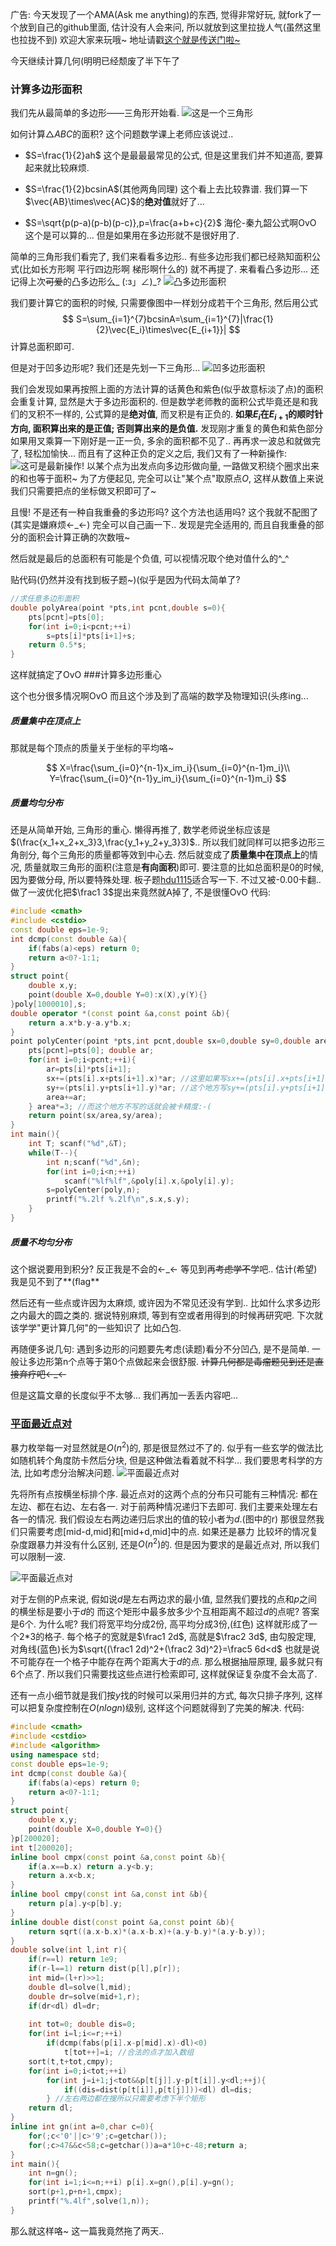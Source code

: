 广告:
今天发现了一个AMA(Ask me anything)的东西, 觉得非常好玩, 就fork了一个放到自己的github里面, 
估计没有人会来问, 所以就放到这里拉拢人气(虽然这里也拉拢不到) 欢迎大家来玩哦~
地址请戳[这个就是传送门啦~](https://github.com/Enzymii/ama)


今天继续计算几何(明明已经颓废了半下午了

### 计算多边形面积

我们先从最简单的多边形——三角形开始看.
![这是一个三角形](http://img.blog.csdn.net/20180104163140131?watermark/2/text/aHR0cDovL2Jsb2cuY3Nkbi5uZXQvRW56eW1paQ==/font/5a6L5L2T/fontsize/400/fill/I0JBQkFCMA==/dissolve/70/gravity/SouthEast)

如何计算$\triangle ABC$的面积? 这个问题数学课上老师应该说过..

- $S=\frac{1}{2}ah$
  这个是最最最常见的公式, 但是这里我们并不知道高, 要算起来就比较麻烦.

- $S=\frac{1}{2}bcsinA$(其他两角同理)
  这个看上去比较靠谱. 我们算一下$\vec{AB}\times\vec{AC}$的**绝对值**就好了...

- $S=\sqrt{p(p-a)(p-b)(p-c)},p=\frac{a+b+c}{2}$
  海伦-秦九韶公式啊OvO 这个是可以算的... 但是如果用在多边形就不是很好用了.


简单的三角形我们看完了, 我们来看看多边形..
有些多边形我们都已经熟知面积公式(比如长方形啊 平行四边形啊 梯形啊什么的)
就不再提了.
来看看凸多边形...
还记得上次~~可爱~~的凸多边形么_ (:з」∠)_?
![凸多边形面积](http://img.blog.csdn.net/20180103211138177?watermark/2/text/aHR0cDovL2Jsb2cuY3Nkbi5uZXQvRW56eW1paQ==/font/5a6L5L2T/fontsize/400/fill/I0JBQkFCMA==/dissolve/70/gravity/SouthEast)

我们要计算它的面积的时候, 只需要像图中一样划分成若干个三角形, 然后用公式
$$
S=\sum_{i=1}^{7}bcsinA=\sum_{i=1}^{7}|\frac{1}{2}\vec{E_i}\times\vec{E_{i+1}}|
$$
计算总面积即可.

但是对于凹多边形呢? 我们还是先划一下三角形...
![凹多边形面积](http://img.blog.csdn.net/20180104164532376?watermark/2/text/aHR0cDovL2Jsb2cuY3Nkbi5uZXQvRW56eW1paQ==/font/5a6L5L2T/fontsize/400/fill/I0JBQkFCMA==/dissolve/70/gravity/SouthEast)

我们会发现如果再按照上面的方法计算的话黄色和紫色(似乎故意标淡了点)的面积会重复计算, 显然是大于多边形面积的. 但是数学老师教的面积公式毕竟还是和我们的叉积不一样的, 公式算的是**绝对值**, 而叉积是有正负的.
**如果$E_i$在$E_{i+1}$的顺时针方向, 面积算出来的是正值; 否则算出来的是负值.**
发现刚才重复的黄色和紫色部分如果用叉乘算一下刚好是一正一负, 多余的面积都不见了..
再再求一波总和就做完了, 轻松加愉快...
而且有了这种正负的定义之后, 我们又有了一种新操作:
![这可是最新操作!](http://img.blog.csdn.net/20180104171150793?watermark/2/text/aHR0cDovL2Jsb2cuY3Nkbi5uZXQvRW56eW1paQ==/font/5a6L5L2T/fontsize/400/fill/I0JBQkFCMA==/dissolve/70/gravity/SouthEast)
以某个点为出发点向多边形做向量, 一路做叉积绕个圈求出来的和也等于面积~
为了方便起见, 完全可以让"某个点"取原点$O$, 这样从数值上来说我们只需要把点的坐标做叉积即可了~

且慢! 不是还有一种自我重叠的多边形吗? 这个方法也适用吗?
这个我就不配图了(其实是嫌麻烦←_←)  完全可以自己画一下..
发现是完全适用的, 而且自我重叠的部分的面积会计算正确的次数哦~

然后就是最后的总面积有可能是个负值, 可以视情况取个绝对值什么的^_^


贴代码(仍然并没有找到板子题~)(似乎是因为代码太简单了?

```c++
//求任意多边形面积
double polyArea(point *pts,int pcnt,double s=0){
	pts[pcnt]=pts[0];
	for(int i=0;i<pcnt;++i)
		s=pts[i]*pts[i+1]+s;
	return 0.5*s;
}
```

这样就搞定了OvO
###计算多边形重心

这个也分很多情况啊OvO
而且这个涉及到了高端的数学及物理知识(头疼ing...

##### 质量集中在顶点上

那就是每个顶点的质量关于坐标的平均咯~

$$
X=\frac{\sum_{i=0}^{n-1}x_im_i}{\sum_{i=0}^{n-1}m_i}\\
Y=\frac{\sum_{i=0}^{n-1}y_im_i}{\sum_{i=0}^{n-1}m_i}
$$

##### 质量均匀分布

还是从简单开始, 三角形的重心.
懒得再推了, 数学老师说坐标应该是$(\frac{x_1+x_2+x_3}3,\frac{y_1+y_2+y_3}3)$..
所以我们就同样可以把多边形三角剖分, 每个三角形的质量都等效到中心去.
然后就变成了**质量集中在顶点上**的情况, 质量就取三角形的面积(注意是**有向面积**)即可.
要注意的比如总面积是0的时候, 因为要做分母, 所以要特殊处理.
板子题[hdu1115](http://acm.hdu.edu.cn/showproblem.php?pid=1115)适合写一下.
不过又被-0.00卡翻.. 做了一波优化把$\frac1 3$提出来竟然就A掉了, 不是很懂OvO
代码:

```c++
#include <cmath> 
#include <cstdio>
const double eps=1e-9;
int dcmp(const double &a){
	if(fabs(a)<eps) return 0;
	return a<0?-1:1;
}
struct point{
	double x,y;
	point(double X=0,double Y=0):x(X),y(Y){}
}poly[1000010],s;
double operator *(const point &a,const point &b){
	return a.x*b.y-a.y*b.x;
}
point polyCenter(point *pts,int pcnt,double sx=0,double sy=0,double area=0){
	pts[pcnt]=pts[0]; double ar;
	for(int i=0;i<pcnt;++i){
		ar=pts[i]*pts[i+1];
		sx+=(pts[i].x+pts[i+1].x)*ar; //这里如果写sx+=(pts[i].x+pts[i+1].x)/3*ar;
		sy+=(pts[i].y+pts[i+1].y)*ar; //这个地方写sy+=(pts[i].y+pts[i+1].y)/3*ar;
		area+=ar;
	} area*=3; //而这个地方不写的话就会被卡精度:-(
	return point(sx/area,sy/area);
}
int main(){
	int T; scanf("%d",&T);
	while(T--){
		int n;scanf("%d",&n);
		for(int i=0;i<n;++i)
			scanf("%lf%lf",&poly[i].x,&poly[i].y);
		s=polyCenter(poly,n);
		printf("%.2lf %.2lf\n",s.x,s.y);
	}
}
```

##### 质量不均匀分布

这个据说要用到积分?
反正我是不会的←_←
等见到再~~考虑学不~~学吧..
估计(希望)我是见不到了**(flag**

然后还有一些点或许因为太麻烦, 或许因为不常见还没有学到..
比如什么求多边形之内最大的圆之类的.
据说特别麻烦, 等到有空或者用得到的时候再研究吧.
下次就该学学"更计算几何"的一些知识了
比如凸包.

再随便多说几句:
遇到多边形的问题要先考虑(读题)看分不分凹凸, 是不是简单.
一般让多边形第n个点等于第0个点做起来会很舒服.
~~计算几何都是毒瘤题见到还是直接弃疗吧←_←~~

但是这篇文章的长度似乎不太够...
我们再加一丢丢内容吧...

### [平面最近点对](https://www.luogu.org/problemnew/show/1429)

暴力枚举每一对显然就是$O(n^2)$的, 那是很显然过不了的.
似乎有一些玄学的做法比如随机转个角度防卡然后分块, 但是这种做法看着就不科学...
我们要思考科学的方法, 比如考虑分治解决问题.
![平面最近点对](http://img.blog.csdn.net/20180105150101370?watermark/2/text/aHR0cDovL2Jsb2cuY3Nkbi5uZXQvRW56eW1paQ==/font/5a6L5L2T/fontsize/400/fill/I0JBQkFCMA==/dissolve/70/gravity/SouthEast)

先将所有点按横坐标排个序.
最近点对的这两个点的分布只可能有三种情况:
都在左边、都在右边、左右各一.
对于前两种情况递归下去即可.
我们主要来处理左右各一的情况.
我们假设左右两边递归后求出的值的较小者为$d$.(图中的r)
那很显然我们只需要考虑[mid-d,mid]和[mid+d,mid]中的点.
如果还是暴力 比较坏的情况复杂度跟暴力并没有什么区别, 还是$O(n^2)$的.
但是因为要求的是最近点对, 所以我们可以限制一波.

![平面最近点对](http://img.blog.csdn.net/20180105144844667?watermark/2/text/aHR0cDovL2Jsb2cuY3Nkbi5uZXQvRW56eW1paQ==/font/5a6L5L2T/fontsize/400/fill/I0JBQkFCMA==/dissolve/70/gravity/SouthEast)

对于左侧的P点来说, 假如说$d$是左右两边求的最小值, 显然我们要找的点和$p$之间的横坐标是要小于$d$的
而这个矩形中最多放多少个互相距离不超过$d$的点呢? 答案是6个.
为什么呢? 我们将宽平均分成2份, 高平均分成3份,(红色) 这样就形成了一个2*3的格子.
每个格子的宽就是$\frac1 2d$, 高就是$\frac2 3d$, 由勾股定理, 对角线(蓝色)长为$\sqrt{(\frac1 2d)^2+(\frac2 3d)^2}=\frac5 6d<d$
也就是说不可能存在一个格子中能存在两个距离大于$d$的点.
那么根据抽屉原理, 最多就只有6个点了.
所以我们只需要找这些点进行检索即可, 这样就保证复杂度不会太高了.

还有一点小细节就是我们按$y$找的时候可以采用归并的方式, 每次只排子序列, 这样可以把复杂度控制在$O(nlogn)$级别, 这样这个问题就得到了完美的解决.
代码:

```c++
#include <cmath>
#include <cstdio>
#include <algorithm>
using namespace std;
const double eps=1e-9;
int dcmp(const double &a){
	if(fabs(a)<eps) return 0;
	return a<0?-1:1; 
}
struct point{
	double x,y;
	point(double X=0,double Y=0){}
}p[200020];
int t[200020];
inline bool cmpx(const point &a,const point &b){
	if(a.x==b.x) return a.y<b.y;
	return a.x<b.x;
}
inline bool cmpy(const int &a,const int &b){
	return p[a].y<p[b].y;
}
inline double dist(const point &a,const point &b){
	return sqrt((a.x-b.x)*(a.x-b.x)+(a.y-b.y)*(a.y-b.y));
}
double solve(int l,int r){
	if(r==l) return 1e9;
	if(r-l==1) return dist(p[l],p[r]);
	int mid=(l+r)>>1;
	double dl=solve(l,mid);
	double dr=solve(mid+1,r);
	if(dr<dl) dl=dr;
	
	int tot=0; double dis=0;
	for(int i=l;i<=r;++i)
		if(dcmp(fabs(p[i].x-p[mid].x)-dl)<0)
			t[tot++]=i; //合法的点才加入数组
	sort(t,t+tot,cmpy);
	for(int i=0;i<tot;++i)
		for(int j=i+1;j<tot&&p[t[j]].y-p[t[i]].y<dl;++j){
            if((dis=dist(p[t[i]],p[t[j]]))<dl) dl=dis;
        } //左右两边都在搜所以只需要考虑下半个矩形
	return dl;
}
inline int gn(int a=0,char c=0){
	for(;c<'0'||c>'9';c=getchar());
	for(;c>47&&c<58;c=getchar())a=a*10+c-48;return a;
}
int main(){
	int n=gn();
	for(int i=1;i<=n;++i) p[i].x=gn(),p[i].y=gn();
	sort(p+1,p+n+1,cmpx);
	printf("%.4lf",solve(1,n));
} 
```

那么就这样咯~
这一篇我竟然拖了两天..